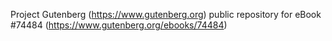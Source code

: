 Project Gutenberg (https://www.gutenberg.org) public repository for
eBook #74484 (https://www.gutenberg.org/ebooks/74484)
